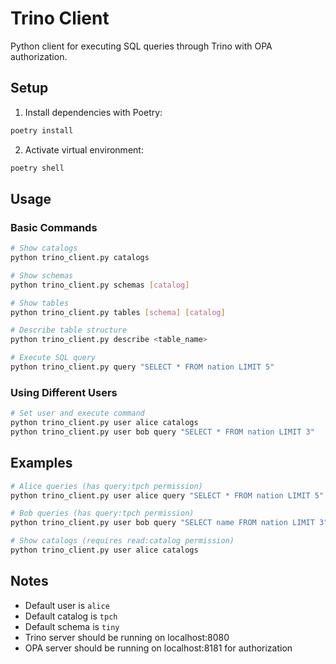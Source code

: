 # Trino Client

Python client for executing SQL queries through Trino with OPA authorization.

## Setup

1. Install dependencies with Poetry:
```bash
poetry install
```

2. Activate virtual environment:
```bash
poetry shell
```

## Usage

### Basic Commands

```bash
# Show catalogs
python trino_client.py catalogs

# Show schemas
python trino_client.py schemas [catalog]

# Show tables
python trino_client.py tables [schema] [catalog]

# Describe table structure
python trino_client.py describe <table_name>

# Execute SQL query
python trino_client.py query "SELECT * FROM nation LIMIT 5"
```

### Using Different Users

```bash
# Set user and execute command
python trino_client.py user alice catalogs
python trino_client.py user bob query "SELECT * FROM nation LIMIT 3"
```

## Examples

```bash
# Alice queries (has query:tpch permission)
python trino_client.py user alice query "SELECT * FROM nation LIMIT 5"

# Bob queries (has query:tpch permission)
python trino_client.py user bob query "SELECT name FROM nation LIMIT 3"

# Show catalogs (requires read:catalog permission)
python trino_client.py user alice catalogs
```

## Notes

- Default user is `alice`
- Default catalog is `tpch`
- Default schema is `tiny`
- Trino server should be running on localhost:8080
- OPA server should be running on localhost:8181 for authorization